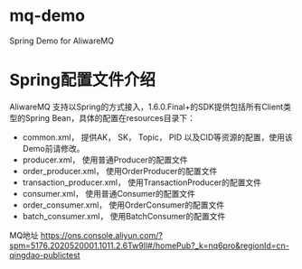 # mq-demo
Spring Demo for AliwareMQ

# Spring配置文件介绍

AliwareMQ 支持以Spring的方式接入，1.6.0.Final+的SDK提供包括所有Client类型的Spring Bean，具体的配置在resources目录下：

* common.xml， 提供AK， SK， Topic， PID 以及CID等资源的配置，使用该Demo前请修改。
* producer.xml， 使用普通Producer的配置文件
* order_producer.xml， 使用OrderProducer的配置文件
* transaction_producer.xml， 使用TransactionProducer的配置文件
* consumer.xml， 使用普通Consumer的配置文件
* order_consumer.xml， 使用OrderConsumer的配置文件
* batch_consumer.xml， 使用BatchConsumer的配置文件

MQ地址
https://ons.console.aliyun.com/?spm=5176.2020520001.1011.2.6Tw9Il#/homePub?_k=nq6pro&regionId=cn-qingdao-publictest
